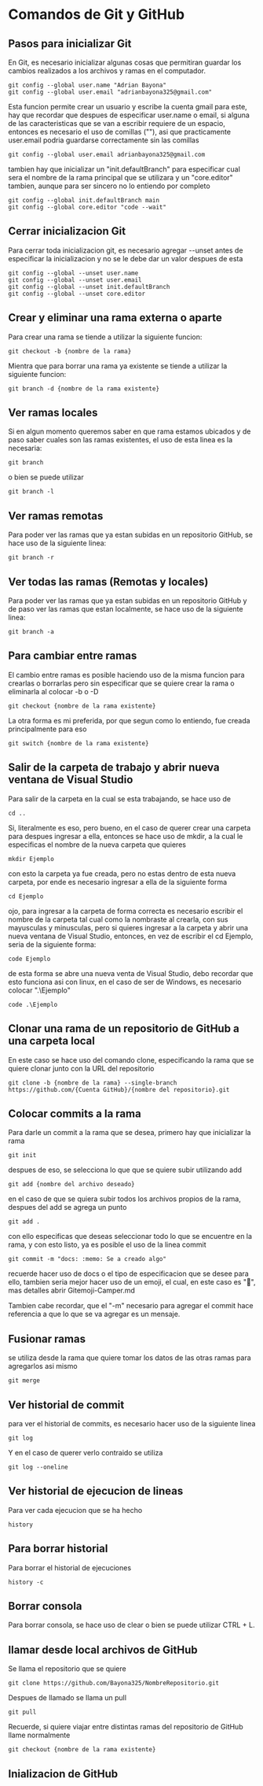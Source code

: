 # Comandos de Git y GitHub
## Pasos para inicializar Git
En Git, es necesario inicializar algunas cosas que permitiran guardar los cambios realizados a los archivos y ramas en el computador.
```Git
git config --global user.name "Adrian Bayona"
git config --global user.email "adrianbayona325@gmail.com"
```
Esta funcion permite crear un usuario y escribe la cuenta gmail para este, hay que recordar que despues de especificar user.name o email, si alguna de las caracteristicas que se van a escribir requiere de un espacio, entonces es necesario el uso de comillas (""), asi que practicamente user.email podria guardarse correctamente sin las comillas
```Git
git config --global user.email adrianbayona325@gmail.com
```
tambien hay que inicializar un "init.defaultBranch" para especificar cual sera el nombre de la rama principal que se utilizara y un "core.editor" tambien, aunque para ser sincero no lo entiendo por completo
```Git
git config --global init.defaultBranch main
git config --global core.editor "code --wait"
```
## Cerrar inicializacion Git
Para cerrar toda inicializacion git, es necesario agregar --unset antes de especificar la inicializacion y no se le debe dar un valor despues de esta
```Git
git config --global --unset user.name
git config --global --unset user.email
git config --global --unset init.defaultBranch
git config --global --unset core.editor
```
## Crear y eliminar una rama externa o aparte
Para crear una rama se tiende a utilizar la siguiente funcion:
```Git
git checkout -b {nombre de la rama}
```
Mientra que para borrar una rama ya existente se tiende a utilizar la siguiente funcion:
```Git
git branch -d {nombre de la rama existente}
```
## Ver ramas locales
Si en algun momento queremos saber en que rama estamos ubicados y de paso saber cuales son las ramas existentes, el uso de esta linea es la necesaria:
```Git
git branch
```
o bien se puede utilizar
```Git
git branch -l
```
## Ver ramas remotas
Para poder ver las ramas que ya estan subidas en un repositorio GitHub, se hace uso de la siguiente linea:
```Git
git branch -r
```
## Ver todas las ramas (Remotas y locales)
Para poder ver las ramas que ya estan subidas en un repositorio GitHub y de paso ver las ramas que estan localmente, se hace uso de la siguiente linea:
```Git
git branch -a
```
## Para cambiar entre ramas
El cambio entre ramas es posible haciendo uso de la misma funcion para crearlas o borrarlas pero sin especificar que se quiere crear la rama o eliminarla al colocar -b o -D
```Git
git checkout {nombre de la rama existente}
```
La otra forma es mi preferida, por que segun como lo entiendo, fue creada principalmente para eso
```Git
git switch {nombre de la rama existente}
```
## Salir de la carpeta de trabajo y abrir nueva ventana de Visual Studio
Para salir de la carpeta en la cual se esta trabajando, se hace uso de
```Git
cd ..
```
Si, literalmente es eso, pero bueno, en el caso de querer crear una carpeta para despues ingresar a ella, entonces se hace uso de mkdir, a la cual le especificas el nombre de la nueva carpeta que quieres
```Git
mkdir Ejemplo
```
con esto la carpeta ya fue creada, pero no estas dentro de esta nueva carpeta, por ende es necesario ingresar a ella de la siguiente forma
```Git
cd Ejemplo
```
ojo, para ingresar a la carpeta de forma correcta es necesario escribir el nombre de la carpeta tal cual como la nombraste al crearla, con sus mayusculas y minusculas, pero si quieres ingresar a la carpeta y abrir una nueva ventana de Visual Studio, entonces, en vez de escribir el cd Ejemplo, seria de la siguiente forma:
```Git
code Ejemplo
```
de esta forma se abre una nueva venta de Visual Studio, debo recordar que esto funciona asi con linux, en el caso de ser de Windows, es necesario colocar ".\Ejemplo"
```Git
code .\Ejemplo
```
## Clonar una rama de un repositorio de GitHub a una carpeta local
En este caso se hace uso del comando clone, especificando la rama que se quiere clonar junto con la URL del repositorio
```Git
git clone -b {nombre de la rama} --single-branch https://github.com/{Cuenta GitHub}/{nombre del repositorio}.git
```
## Colocar commits a la rama
Para darle un commit a la rama que se desea, primero hay que inicializar la rama
```Git
git init
```
despues de eso, se selecciona lo que que se quiere subir utilizando add
```Git
git add {nombre del archivo deseado}
```
en el caso de que se quiera subir todos los archivos propios de la rama, despues del add se agrega un punto
```Git
git add .
```
con ello especificas que deseas seleccionar todo lo que se encuentre en la rama, y con esto listo, ya es posible el uso de la linea commit
```Git
git commit -m "docs: :memo: Se a creado algo"
```
recuerde hacer uso de docs o el tipo de especificacion que se desee para ello, tambien seria mejor hacer uso de un emoji, el cual, en este caso es ":memo:", mas detalles abrir Gitemoji-Camper.md

Tambien cabe recordar, que el "-m" necesario para agregar el commit hace referencia a que lo que se va agregar es un mensaje.
## Fusionar ramas
se utiliza desde la rama que quiere tomar los datos de las otras ramas para agregarlos asi mismo
```Git
git merge
```
## Ver historial de commit
para ver el historial de commits, es necesario hacer uso de la siguiente linea
```Git
git log
```
Y en el caso de querer verlo contraido se utiliza
```Git
git log --oneline
```
## Ver historial de ejecucion de lineas
Para ver cada ejecucion que se ha hecho
```Git
history
```
## Para borrar historial
Para borrar el historial de ejecuciones
```Git
history -c
```
## Borrar consola
Para borrar consola, se hace uso de clear o bien se puede utilizar CTRL + L.
## llamar desde local archivos de GitHub
Se llama el repositorio que se quiere
```Git
git clone https://github.com/Bayona325/NombreRepositorio.git
```
Despues de llamado se llama un pull
```Git
git pull
```
Recuerde, si quiere viajar entre distintas ramas del repositorio de GitHub llame normalmente
```Git
git checkout {nombre de la rama existente}
```
## Inializacion de GitHub
